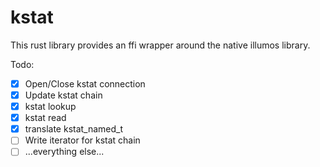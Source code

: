 # kstat

This rust library provides an ffi wrapper around the native illumos library.

Todo:
- [x] Open/Close kstat connection
- [x] Update kstat chain
- [x] kstat lookup
- [x] kstat read
- [x] translate kstat_named_t
- [ ] Write iterator for kstat chain
- [ ] ...everything else...
